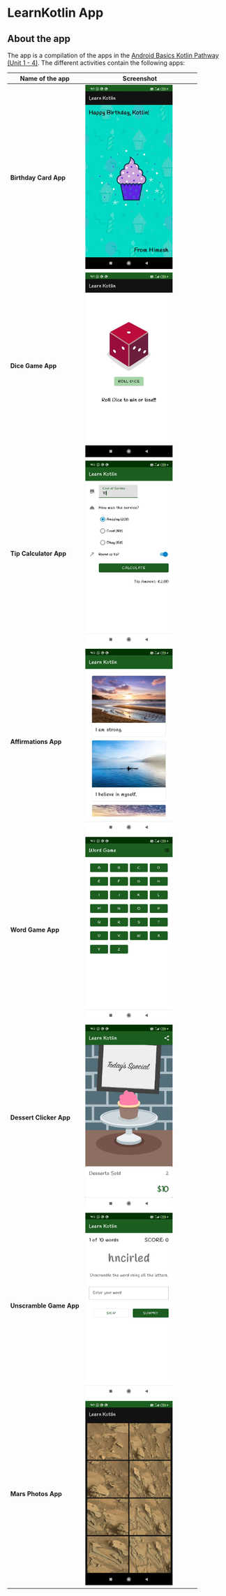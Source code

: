 # LearnKotlin App 

## About the app
The app is a compilation of the apps in the [Android Basics Kotlin Pathway (Unit 1 - 4)](https://developer.android.com/courses/pathways/android-basics-kotlin-one). 
The different activities contain the following apps:

<table>
  <thead>
    <tr>
      <th>Name of the app</th>
      <th>Screenshot</th>
    </tr>
  </thead>
  <tbody>
    <tr>
      <td> <strong>Birthday Card App</strong></td>
      <td><img src="https://github.com/HimeshNayak/Learn-Kotlin/blob/master/screenshots/birthday.png" alt="birthday" style="width:200px;padding-right:50px;"/></td>
    </tr>
    <tr>
      <td> <strong>Dice Game App</strong> </td>
      <td><img src="https://github.com/HimeshNayak/Learn-Kotlin/blob/master/screenshots/dice.png" alt="birthday" style="width:200px;padding-right:50px;"/></td>
    </tr>
    <tr>
      <td> <strong>Tip Calculator App</strong> </td>
      <td><img src="https://github.com/HimeshNayak/Learn-Kotlin/blob/master/screenshots/tipApp.png" alt="birthday" style="width:200px;padding-right:50px;"/></td>
    </tr>
    <tr>
      <td> <strong>Affirmations App</strong> </td>
      <td><img src="https://github.com/HimeshNayak/Learn-Kotlin/blob/master/screenshots/affirmations.png" alt="birthday" style="width:200px;padding-right:50px;"/></td>
    </tr>
    <tr>
      <td> <strong>Word Game App</strong> </td>
      <td><img src="https://github.com/HimeshNayak/Learn-Kotlin/blob/master/screenshots/wordApp.png" alt="birthday" style="width:200px;padding-right:50px;"/></td>
    </tr>
    <tr>
      <td> <strong>Dessert Clicker App</strong> </td>
      <td><img src="https://github.com/HimeshNayak/Learn-Kotlin/blob/master/screenshots/cupcake.png" alt="birthday" style="width:200px;padding-right:50px;"/></td>
    </tr>
        <tr>
      <td> <strong>Unscramble Game App</strong> </td>
      <td><img src="https://github.com/HimeshNayak/Learn-Kotlin/blob/master/screenshots/unscramble.png" alt="birthday" style="width:200px;padding-right:50px;"/></td>
    </tr>
        <tr>
      <td> <strong>Mars Photos App</strong> </td>
      <td><img src="https://github.com/HimeshNayak/Learn-Kotlin/blob/master/screenshots/marsPhotos.png" alt="birthday" style="width:200px;padding-right:50px;"/></td>
    </tr>
  </tbody>
</table>

